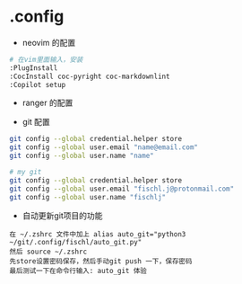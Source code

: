 # .config

- neovim 的配置

```sh
# 在vim里面输入，安装
:PlugInstall
:CocInstall coc-pyright coc-markdownlint
:Copilot setup
```

- ranger 的配置

- git 配置

```bash
git config --global credential.helper store
git config --global user.email "name@email.com"
git config --global user.name "name"

# my git
git config --global credential.helper store
git config --global user.email "fischl.j@protonmail.com"
git config --global user.name "fischlj"
```

- 自动更新git项目的功能
```
在 ~/.zshrc 文件中加上 alias auto_git="python3 ~/git/.config/fischl/auto_git.py"
然后 source ~/.zshrc
先store设置密码保存，然后手动git push 一下，保存密码
最后测试一下在命令行输入: auto_git 体验
```

